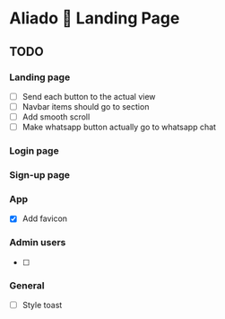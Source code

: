 # Aliado 🤖 Landing Page

## TODO

### Landing page

- [ ] Send each button to the actual view
- [ ] Navbar items should go to section
- [ ] Add smooth scroll
- [ ] Make whatsapp button actually go to whatsapp chat

### Login page

### Sign-up page

### App

- [x] Add favicon

### Admin users

- [ ]

### General

- [ ] Style toast

